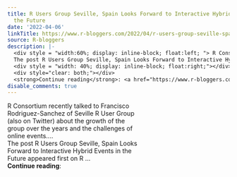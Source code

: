 ```yaml
---
title: R Users Group Seville, Spain Looks Forward to Interactive Hybrid Events in
  the Future
date: '2022-04-06'
linkTitle: https://www.r-bloggers.com/2022/04/r-users-group-seville-spain-looks-forward-to-interactive-hybrid-events-in-the-future/
source: R-bloggers
description: |-
  <div style = "width:60%; display: inline-block; float:left; "> R Consortium recently talked to Francisco Rodriguez-Sanchez of Seville R User Group (also on Twitter) about the growth of the group over the years and the challenges of online events....<br />
  The post R Users Group Seville, Spain Looks Forward to Interactive Hybrid Events in the Future appeared first on R ...</div>
  <div style = "width: 40%; display: inline-block; float:right;"></div>
  <div style="clear: both;"></div>
  <strong>Continue reading</strong>: <a href="https://www.r-bloggers.com/2022/04/r-users-group-seville-spain-looks-forwar ...
disable_comments: true
---
```

<div style = "width:60%; display: inline-block; float:left; "> R Consortium recently talked to Francisco Rodriguez-Sanchez of Seville R User Group (also on Twitter) about the growth of the group over the years and the challenges of online events....<br />
The post R Users Group Seville, Spain Looks Forward to Interactive Hybrid Events in the Future appeared first on R ...</div>
<div style = "width: 40%; display: inline-block; float:right;"></div>
<div style="clear: both;"></div>
<strong>Continue reading</strong>: <a href="https://www.r-bloggers.com/2022/04/r-users-group-seville-spain-looks-forwar ...